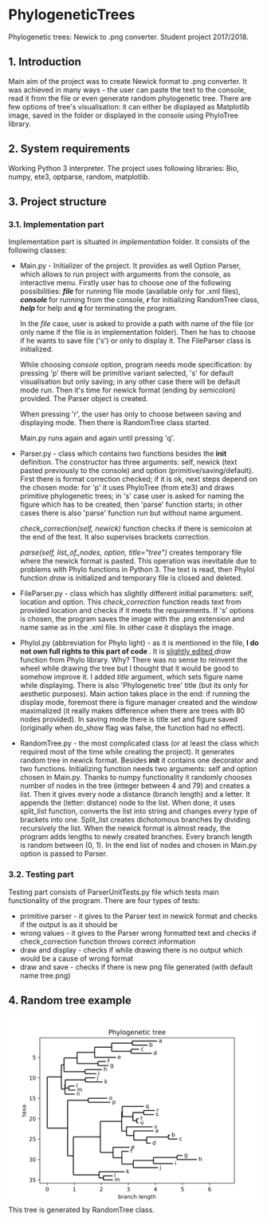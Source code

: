 # PhylogeneticTrees
Phylogenetic trees: Newick to .png converter. Student project 2017/2018.

## 1. Introduction
Main aim of the project was to create Newick format to .png converter. It was achieved in many ways - the user can paste the text to the console, read it from the file or even generate random phylogenetic tree. There are few options of tree's visualisation: it can either be displayed as Matplotlib image, saved in the folder or displayed in the console using PhyloTree library. 

## 2. System requirements
Working Python 3 interpreter. The project uses following libraries: Bio, numpy, ete3, optparse, random, matplotlib. 

## 3. Project structure
### 3.1. Implementation part
Implementation part is situated in <i> implementation </i> folder. It consists of the following classes:
- Main.py - Initializer of the project. It provides as well Option Parser, which allows to run project with arguments from the console, as interactive menu. Firstly user has to choose one of the following possibilities: <b><i> file </b></i> for running file mode (available only for .xml files), <b><i> console </b></i> for running from the console, <b><i> r </b></i> for initializing RandomTree class, <b><i> help </b></i> for help and <b><i> q </b></i> for terminating the program. 

  In the <i> file </i> case, user is asked to provide a path with name of the file (or only name if the file is in implementation folder). Then he has to choose if he wants to save file ('s') or only to display it. The FileParser class is initialized.
  
  While choosing <i> console </i> option, program needs mode specification: by pressing 'p' there will be primitive variant selected, 's' for default visualisation but only saving; in any other case there will be default mode run. Then it's time for newick format (ending by semicolon) provided. The Parser object is created.
  
  When pressing 'r', the user has only to choose between saving and displaying mode. Then there is RandomTree class started. 
  
  Main.py runs again and again until pressing 'q'.
- Parser.py - class which contains two functions besides the __init__ definition. The constructor has three arguments: self, newick (text pasted previously to the console) and option (primitive/saving/default). First there is format correction checked; if it is ok, next steps depend on the chosen mode: for 'p' it uses PhyloTree (from ete3) and draws primitive phylogenetic trees; in 's' case user is asked for naming the figure which has to be created, then 'parse' function starts; in other cases there is also 'parse' function run but without name argument. 

    <i> check_correction(self, newick) </i> function checks if there is semicolon at the end of the text. It also supervises brackets correction.
    
    <i> parse(self, list_of_nodes, option, title="tree") </i> creates temporary file where the newick format is pasted. This operation was inevitable due to problems with Phylo functions in Python 3. The text is read, then Phylol function <i> draw </i> is initialized and temporary file is closed and deleted.
- FileParser.py - class which has slightly different initial parameters: self, location and option. This <i> check_correction </i> function reads text from provided location and checks if it meets the requirements. If 's' options is chosen, the program saves the image with the .png extension and name same as in the .xml file. In other case it displays the image.
- Phylol.py (abbreviation for Phylo light) - as it is mentioned in the file, <b> I do not own full rights to this part of code </b>. It is <u> slightly edited </u> <i> draw </i> function from Phylo library. Why? There was no sense to reinvent the wheel while drawing the tree but I thought that it would be good to somehow improve it. I added <i> title </i> argument, which sets figure name while displaying. There is also 'Phylogenetic tree' title (but its only for aesthetic purposes). Main action takes place in the end: if running the display mode, foremost there is figure manager created and the window maximalized (it really makes difference when there are trees with 80 nodes provided). In saving mode there is title set and figure saved (originally when do_show flag was false, the function had no effect).
- RandomTree.py - the most complicated class (or at least the class which required most of the time while creating the project). It generates random tree in newick format. Besides __init__ it contains one decorator and two functions. Initializing function needs two arguments: self and option chosen in Main.py. Thanks to numpy functionality it randomly chooses number of nodes in the tree (integer between 4 and 79) and creates a list. Then it gives every node a distance (branch length) and a letter. It appends the (letter: distance) node to the list. When done, it uses split_list function, converts the list into string and changes every type of brackets into one. Split_list creates dichotomous branches by dividing recursively the list. When the newick format is almost ready, the program adds lengths to newly created branches. Every branch length is random between (0, 1). In the end list of nodes and chosen in Main.py option is passed to Parser.

### 3.2. Testing part
Testing part consists of ParserUnitTests.py file which tests main functionality of the program. There are four types of tests:
- primitive parser - it gives to the Parser text in newick format and checks if the output is as it should be
- wrong values - it gives to the Parser wrong formatted text and checks if check_correction function throws correct information
- draw and display - checks if while drawing there is no output which would be a cause of wrong format
- draw and save - checks if there is new png file generated (with default name tree.png)

## 4. Random tree example
![Tree](random_tree_example.png)
This tree is generated by RandomTree class. 
